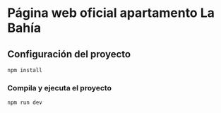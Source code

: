 
# Página web oficial apartamento La Bahía

## Configuración del proyecto
```
npm install
```

### Compila y ejecuta el proyecto
```
npm run dev
```




